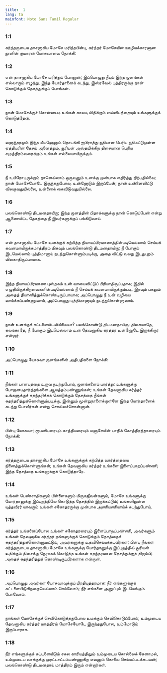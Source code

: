 ```yaml
---
title:  1
lang: ta
mainfont: Noto Sans Tamil Regular
---
```


###  1:1

கர்த்தருடைய தாசனாகிய மோசே மரித்தபின்பு, கர்த்தர் மோசேயின் ஊழியக்காரனான நூனின் குமாரன் யோசுவாவை நோக்கி:

###  1:2

என் தாசனாகிய மோசே மரித்துப் போனான்; இப்பொழுது நீயும் இந்த ஜனங்கள் எல்லாரும் எழுந்து, இந்த யோர்தானைக் கடந்து, இஸ்ரவேல் புத்திரருக்கு நான் கொடுக்கும் தேசத்துக்குப் போங்கள்.

###  1:3

நான் மோசேக்குச் சொன்னபடி உங்கள் காலடி மிதிக்கும் எவ்விடத்தையும் உங்களுக்குக் கொடுத்தேன்.

###  1:4

வனாந்தரமும் இந்த லீபனோனும் தொடங்கி ஐபிராத்து நதியான பெரிய நதிமட்டுமுள்ள ஏத்தியரின் தேசம் அனைத்தும், சூரியன் அஸ்தமிக்கிற திசையான பெரிய சமுத்திரம்வரைக்கும் உங்கள் எல்லையாயிருக்கும்.

###  1:5

நீ உயிரோடிருக்கும் நாளெல்லாம் ஒருவனும் உனக்கு முன்பாக எதிர்த்து நிற்பதில்லை; நான் மோசேயோடே இருந்ததுபோல, உன்னோடும் இருப்பேன்; நான் உன்னைவிட்டு விலகுவதுமில்லை, உன்னைக் கைவிடுவதுமில்லை.

###  1:6

பலங்கொண்டு திடமனதாயிரு; இந்த ஜனத்தின் பிதாக்களுக்கு நான் கொடுப்பேன் என்று ஆணையிட்ட தேசத்தை நீ இவர்களுக்குப் பங்கிடுவாய்.

###  1:7

என் தாசனாகிய மோசே உனக்குக் கற்பித்த நியாயப்பிரமாணத்தின்படியெல்லாம் செய்யக் கவனமாயிருக்கமாத்திரம் மிகவும் பலங்கொண்டு திடமனதாயிரு; நீ போகும் இடமெல்லாம் புத்திமானாய் நடந்துகொள்ளும்படிக்கு, அதை விட்டு வலது இடதுபுறம் விலகாதிருப்பாயாக.

###  1:8

இந்த நியாயப்பிரமாண புஸ்தகம் உன் வாயைவிட்டுப் பிரியாதிருப்பதாக; இதில் எழுதியிருக்கிறவைகளின்படியெல்லாம் நீ செய்யக் கவனமாயிருக்கும்படி, இரவும் பகலும் அதைத் தியானித்துக்கொண்டிருப்பாயாக; அப்பொழுது நீ உன் வழியை வாய்க்கப்பண்ணுவாய், அப்பொழுது புத்திமானாயும் நடந்துகொள்ளுவாய்.

###  1:9

நான் உனக்குக் கட்டளையிடவில்லையா? பலங்கொண்டு திடமனதாயிரு; திகையாதே, கலங்காதே, நீ போகும் இடமெல்லாம் உன் தேவனாகிய கர்த்தர் உன்னோடே இருக்கிறார் என்றார்.

###  1:10

அப்பொழுது யோசுவா ஜனங்களின் அதிபதிகளை நோக்கி:

###  1:11

நீங்கள் பாளயத்தை உருவ நடந்துபோய், ஜனங்களைப் பார்த்து: உங்களுக்கு போஜனபதார்த்தங்களை ஆயத்தம்பண்ணுங்கள்; உங்கள் தேவனாகிய கர்த்தர் உங்களுக்குச் சுதந்தரிக்கக் கொடுக்கும் தேசத்தை நீங்கள் சுதந்தரித்துக்கொள்ளும்படிக்கு, இன்னும் மூன்றுநாளைக்குள்ளே இந்த யோர்தானைக் கடந்து போவீர்கள் என்று சொல்லச்சொன்னான்.

###  1:12

பின்பு யோசுவா; ரூபனியரையும் காத்தியரையும் மனாசேயின் பாதிக் கோத்திரத்தாரையும் நோக்கி:

###  1:13

கர்த்தருடைய தாசனாகிய மோசே உங்களுக்குக் கற்பித்த வார்த்தையை நினைத்துக்கொள்ளுங்கள்; உங்கள் தேவனாகிய கர்த்தர் உங்களை இளைப்பாறப்பண்ணி, இந்த தேசத்தை உங்களுக்குக் கொடுத்தாரே.

###  1:14

உங்கள் பெண்சாதிகளும் பிள்ளைகளும் மிருகஜீவன்களும், மோசே உங்களுக்கு யோர்தானுக்கு இப்புறத்திலே கொடுத்த தேசத்தில் இருக்கட்டும்; உங்களிலுள்ள யுத்தவீரர் யாவரும் உங்கள் சகோதரருக்கு முன்பாக அணியணியாய்க் கடந்துபோய்,

###  1:15

கர்த்தர் உங்களைப்போல உங்கள் சகோதரரையும் இளைப்பாறப்பண்ணி, அவர்களும் உங்கள் தேவனாகிய கர்த்தர் தங்களுக்குக் கொடுக்கும் தேசத்தைச் சுதந்தரித்துக்கொள்ளுமட்டும், அவர்களுக்கு உதவிசெய்யக்கடவீர்கள்; பின்பு நீங்கள் கர்த்தருடைய தாசனாகிய மோசே உங்களுக்கு யோர்தானுக்கு இப்புறத்தில் சூரியன் உதிக்கும் திசைக்கு நேராகக் கொடுத்த உங்கள் சுதந்தரமான தேசத்துக்குத் திரும்பி, அதைச் சுதந்தரித்துக் கொண்டிருப்பீர்களாக என்றான்.

###  1:16

அப்பொழுது அவர்கள் யோசுவாவுக்குப் பிரதியுத்தரமாக: நீர் எங்களுக்குக் கட்டளையிடுகிறதையெல்லாம் செய்வோம்; நீர் எங்களை அனுப்பும் இடமெங்கும் போவோம்.

###  1:17

நாங்கள் மோசேக்குச் செவிகொடுத்ததுபோல உமக்கும் செவிகொடுப்போம்; உம்முடைய தேவனாகிய கர்த்தர் மாத்திரம் மோசேயோடே இருந்ததுபோல, உம்மோடும் இருப்பாராக.

###  1:18

நீர் எங்களுக்குக் கட்டளையிடும் சகல காரியத்திலும் உம்முடைய சொல்லைக் கேளாமல், உம்முடைய வாக்குக்கு முரட்டாட்டம்பண்ணுகிற எவனும் கொலை செய்யப்படக்கடவன்; பலங்கொண்டு திடமனதாய் மாத்திரம் இரும் என்றார்கள்.

